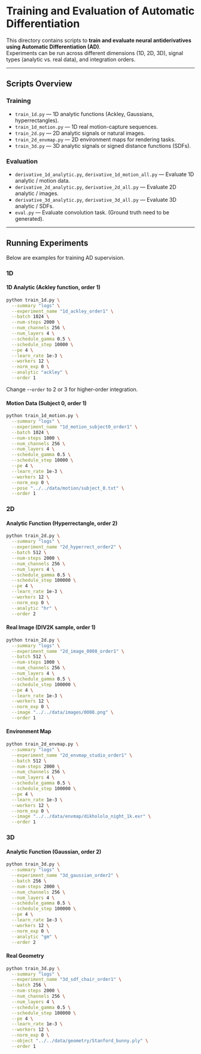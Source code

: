# Training and Evaluation of Automatic Differentiation

This directory contains scripts to **train and evaluate neural antiderivatives using Automatic Differentiation (AD)**.  
Experiments can be run across different dimensions (1D, 2D, 3D), signal types (analytic vs. real data), and integration orders.

---

## Scripts Overview

### Training
- `train_1d.py` — 1D analytic functions (Ackley, Gaussians, hyperrectangles).  
- `train_1d_motion.py` — 1D real motion-capture sequences.  
- `train_2d.py` — 2D analytic signals or natural images.  
- `train_2d_envmap.py` — 2D environment maps for rendering tasks.  
- `train_3d.py` — 3D analytic signals or signed distance functions (SDFs).  

### Evaluation
- `derivative_1d_analytic.py`, `derivative_1d_motion_all.py` — Evaluate 1D analytic / motion data.  
- `derivative_2d_analytic.py`, `derivative_2d_all.py` — Evaluate 2D analytic / images.  
- `derivative_3d_analytic.py`, `derivative_3d_all.py` — Evaluate 3D analytic / SDFs.  
- `eval.py` — Evaluate convolution task. (Ground truth need to be generated).  

---

## Running Experiments

Below are examples for training AD supervision.  

### 1D
#### 1D Analytic (Ackley function, order 1)
```bash
python train_1d.py \
  --summary "logs" \
  --experiment_name "1d_ackley_order1" \
  --batch 1024 \
  --num-steps 2000 \
  --num_channels 256 \
  --num_layers 4 \
  --schedule_gamma 0.5 \
  --schedule_step 10000 \
  --pe 4 \
  --learn_rate 1e-3 \
  --workers 12 \
  --norm_exp 0 \
  --analytic "ackley" \
  --order 1
```

Change --`order` to 2 or 3 for higher-order integration.

#### Motion Data (Subject 0, order 1)

```bash
python train_1d_motion.py \
  --summary "logs" \
  --experiment_name "1d_motion_subject0_order1" \
  --batch 1024 \
  --num-steps 1000 \
  --num_channels 256 \
  --num_layers 4 \
  --schedule_gamma 0.5 \
  --schedule_step 10000 \
  --pe 4 \
  --learn_rate 1e-3 \
  --workers 12 \
  --norm_exp 0 \
  --pose "../../data/motion/subject_0.txt" \
  --order 1
```

### 2D

#### Analytic Function (Hyperrectangle, order 2)

```bash
python train_2d.py \
  --summary "logs" \
  --experiment_name "2d_hyperrect_order2" \
  --batch 512 \
  --num-steps 2000 \
  --num_channels 256 \
  --num_layers 4 \
  --schedule_gamma 0.5 \
  --schedule_step 100000 \
  --pe 4 \
  --learn_rate 1e-3 \
  --workers 12 \
  --norm_exp 0 \
  --analytic "hr" \
  --order 2
```

#### Real Image (DIV2K sample, order 1)
```bash
python train_2d.py \
  --summary "logs" \
  --experiment_name "2d_image_0008_order1" \
  --batch 512 \
  --num-steps 1000 \
  --num_channels 256 \
  --num_layers 4 \
  --schedule_gamma 0.5 \
  --schedule_step 100000 \
  --pe 4 \
  --learn_rate 1e-3 \
  --workers 12 \
  --norm_exp 0 \
  --image "../../data/images/0008.png" \
  --order 1
```

#### Environment Map

```bash
python train_2d_envmap.py \
  --summary "logs" \
  --experiment_name "2d_envmap_studio_order1" \
  --batch 512 \
  --num-steps 2000 \
  --num_channels 256 \
  --num_layers 4 \
  --schedule_gamma 0.5 \
  --schedule_step 100000 \
  --pe 4 \
  --learn_rate 1e-3 \
  --workers 12 \
  --norm_exp 0 \
  --image "../../data/envmap/dikhololo_night_1k.exr" \
  --order 1
```

### 3D

#### Analytic Function (Gaussian, order 2)

```bash
python train_3d.py \
  --summary "logs" \
  --experiment_name "3d_gaussian_order2" \
  --batch 256 \
  --num-steps 2000 \
  --num_channels 256 \
  --num_layers 4 \
  --schedule_gamma 0.5 \
  --schedule_step 100000 \
  --pe 4 \
  --learn_rate 1e-3 \
  --workers 12 \
  --norm_exp 0 \
  --analytic "gm" \
  --order 2
```

#### Real Geometry
```bash
python train_3d.py \
  --summary "logs" \
  --experiment_name "3d_sdf_chair_order1" \
  --batch 256 \
  --num-steps 2000 \
  --num_channels 256 \
  --num_layers 4 \
  --schedule_gamma 0.5 \
  --schedule_step 100000 \
  --pe 4 \
  --learn_rate 1e-3 \
  --workers 12 \
  --norm_exp 0 \
  --object "../../data/geometry/Stanford_bunny.ply" \
  --order 1
```